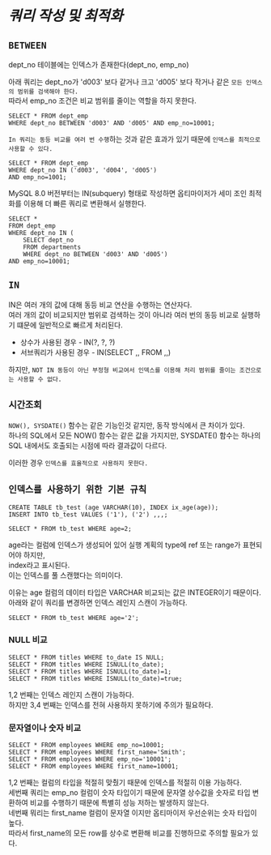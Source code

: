 # ***쿼리 작성 및 최적화***  

## `BETWEEN`  

dept_no 테이블에는 인덱스가 존재한다(dept_no, emp_no)  

아래 쿼리는 dept_no가 'd003' 보다 같거나 크고 'd005' 보다 작거나 같은 `모든 인덱스의 범위를 검색해야 한다.`  
따라서 emp_no 조건은 비교 범위를 줄이는 역할을 하지 못한다.
```
SELECT * FROM dept_emp
WHERE dept_no BETWEEN 'd003' AND 'd005' AND emp_no=10001;
```  

`In 쿼리는 동등 비교를 여러 번 수행`하는 것과 같은 효과가 있기 때문에 `인덱스를 최적으로 사용할 수 있다.`   
```
SELECT * FROM dept_emp
WHERE dept_no IN ('d003', 'd004', 'd005')
AND emp_no=1001;
```

MySQL 8.0 버전부터는 IN(subquery) 형태로 작성하면 옵티마이저가 세미 조인 최적화를 이용해 더 빠른 쿼리로 변환해서 실행한다.  
```
SELECT *
FROM dept_emp 
WHERE dept_no IN (
    SELECT dept_no
    FROM departments
    WHERE dept_no BETWEEN 'd003' AND 'd005')
AND emp_no=10001;    
```

## `IN`
IN은 여러 개의 값에 대해 동등 비교 연산을 수행하는 연산자다.  
여러 개의 값이 비교되지만 범위로 검색하는 것이 아니라 여러 번의 동등 비교로 실행하기 떄문에 일반적으로 빠르게 처리된다.  

- 상수가 사용된 경우 - IN(?, ?, ?)
- 서브쿼리가 사용된 경우 - IN(SELECT ,, FROM ,,)  

하지만, `NOT IN 동등이 아닌 부정형 비교여서 인덱스를 이용해 처리 범위를 줄이는 조건으로는 사용할 수 없다.`  


## `시간조회`

`NOW(), SYSDATE()` 함수는 같은 기능인것 같지만, 동작 방식에서 큰 차이가 있다.  
하나의 SQL에서 모든 NOW() 함수는 같은 값을 가지지만, SYSDATE() 함수는 하나의 SQL 내에서도 호출되는 시점에 따라 결과값이 다르다.  

  
이러한 경우 `인덱스를 효율적으로 사용하지 못한다.`  


## `인덱스를 사용하기 위한 기본 규칙`  
  
```
CREATE TABLE tb_test (age VARCHAR(10), INDEX ix_age(age));
INSERT INTO tb_test VALUES ('1'), ('2') ,,,;

SELECT * FROM tb_test WHERE age=2;
```  
age라는 컬럼에 인덱스가 생성되어 있어 실행 계획의 type에 ref 또는 range가 표현되어야 하지만,  
index라고 표시된다.  
이는 인덱스를 풀 스캔했다는 의미이다.  

이유는 age 컬럼의 데이터 타입은 VARCHAR 비교되는 값은 INTEGER이기 때문이다.  
아래와 같이 쿼리를 변경하면 인덱스 레인지 스캔이 가능하다.  
```
SELECT * FROM tb_test WHERE age='2';
```

### NULL 비교
```
SELECT * FROM titles WHERE to_date IS NULL;
SELECT * FROM titles WHERE ISNULL(to_date);
SELECT * FROM titles WHERE ISNULL(to_date)=1;
SELECT * FROM titles WHERE ISNULL(to_date)=true;
```  
1,2 번째는 인덱스 레인지 스캔이 가능하다.  
하지만 3,4 번째는 인덱스를 전혀 사용하지 못하기에 주의가 필요하다.  

### 문자열이나 숫자 비교  
```
SELECT * FROM employees WHERE emp_no=10001;
SELECT * FROM employees WHERE first_name='Smith';
SELECT * FROM employees WHERE emp_no='10001';
SELECT * FROM employees WHERE first_name=10001;
```  

1,2 번째는 컬럼의 타입을 적절히 맞췄기 때문에 인덱스를 적절히 이용 가능하다.  
세번째 쿼리는 emp_no 컬럼이 숫자 타입이기 때문에 문자열 상수값을 숫자로 타입 변환하여 비교를 수행하기 때문에 특별히 성능 저하는 발생하지 않는다.  
네번째 뭐리는 first_name 컬럼이 문자열 이지만 옵티마이저 우선순위는 숫자 타입이 높다.  
따라서 first_name의 모든 row를 상수로 변환해 비교를 진행하므로 주의할 필요가 있다.  












